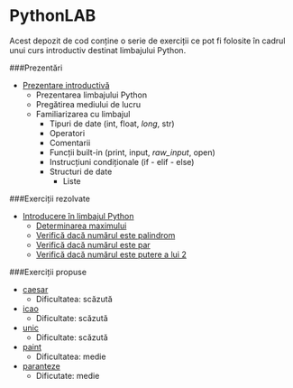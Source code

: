 # PythonLAB

Acest depozit de cod conține o serie de exerciții ce pot fi folosite în cadrul unui curs introductiv destinat limbajului Python.

###Prezentări

- [Prezentare introductivă](prezentare/Introducere.md)
    - Prezentarea limbajului Python
    - Pregătirea mediului de lucru
    - Familiarizarea cu limbajul
        - Tipuri de date (int, float, *long*, str)
        - Operatori
        - Comentarii
        - Funcții built-in (print, input, *raw_input*, open)
        - Instrucțiuni condiționale (if - elif - else)
        - Structuri de date
            - Liste

###Exerciții rezolvate

- [Introducere în limbajul Python](prezentare/Introducere.md)
    - [Determinarea maximului](exemple/maxim.py)
    - [Verifică dacă numărul este palindrom](exemple/palindrom.py)
    - [Verifică dacă numărul este par](exemple/par.py)
    - [Verifică dacă numărul este putere a lui 2](exemple/putere.py)


###Exerciții propuse

- [caesar](exercitii/caesar)
    - Dificultatea: scăzută
- [icao](exercitii/icao)
    - Dificultate: scăzută
- [unic](exercitii/unic)
    - Dificultate: scăzută
- [paint](exercitii/paint)
    - Dificultatea: medie
- [paranteze](exercitii/paranteze)
    - Dificutate: medie
